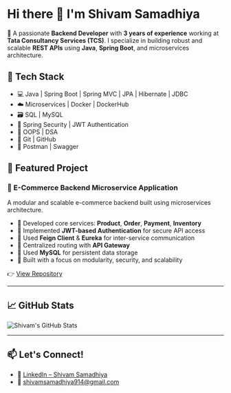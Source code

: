 # Hi there 👋 I'm Shivam Samadhiya

🎯 A passionate **Backend Developer** with **3 years of experience** working at **Tata Consultancy Services (TCS)**. I specialize in building robust and scalable **REST APIs** using **Java**, **Spring Boot**, and microservices architecture.

## 🚀 Tech Stack
- 💻 Java | Spring Boot | Spring MVC | JPA | Hibernate | JDBC
- ☁️ Microservices | Docker | DockerHub
- 🗃️ SQL | MySQL
- 🔐 Spring Security | JWT Authentication
- 🧠 OOPS | DSA
- 📂 Git | GitHub
- 🧪 Postman | Swagger

## 📌 Featured Project

### 🛒 E-Commerce Backend Microservice Application
A modular and scalable e-commerce backend built using microservices architecture.

- 🔹 Developed core services: **Product**, **Order**, **Payment**, **Inventory**
- 🔹 Implemented **JWT-based Authentication** for secure API access
- 🔹 Used **Feign Client** & **Eureka** for inter-service communication
- 🔹 Centralized routing with **API Gateway**
- 🔹 Used **MySQL** for persistent data storage
- 🔹 Built with a focus on modularity, security, and scalability

👉 [View Repository](https://github.com/shivam-522/ecommerce-microservice-app)

---

## 📈 GitHub Stats
![Shivam's GitHub Stats](https://github-readme-stats.vercel.app/api?username=shivam-522&show_icons=true&theme=radical)

---

## 📫 Let's Connect!
- 💼 [LinkedIn – Shivam Samadhiya](https://www.linkedin.com/in/shivam-samadhiya-a5a35a1a1)
- 📧 shivamsamadhiya914@gmail.com
